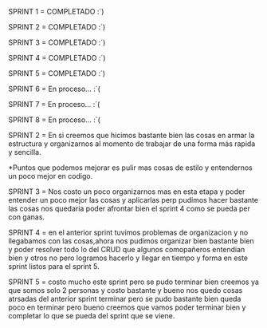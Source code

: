 SPRINT 1 = COMPLETADO :´)

SPRINT 2 = COMPLETADO :´)

SPRINT 3 = COMPLETADO :´)

SPRINT 4 = COMPLETADO :´)

SPRINT 5 = COMPLETADO :´)

SPRINT 6 = En proceso... :´(

SPRINT 7 = En proceso... :´(

SPRINT 8 = En proceso... :´(
    
 
SPRINT 2 = En si creemos que hicimos bastante bien las cosas en armar la estructura y organizarnos al momento de trabajar de una forma más rapida y sencilla.
 
*Puntos que podemos mejorar es pulir mas cosas de estilo y entendernos un poco mejor en codigo.

SPRINT 3 = Nos costo un poco organizarnos mas en esta etapa y poder entender un poco mejor las cosas y aplicarlas perp pudimos
hacer bastante las cosas nos quedaria poder afrontar bien el sprint 4 como se pueda per con ganas.

SPRINT 4 = en el anterior sprint tuvimos problemas de organizacion y no llegabamos con las cosas,ahora nos pudimos organizar bien
bastante bien y poder resolver todo lo del CRUD que algunos comopañeros entendian bien y otros no pero logramos hacerlo y llegar en tiempo y forma en este sprint listos para el sprint 5.

SPRINT 5 = costo mucho este sprint pero se pudo terminar bien creemos ya que somos solo 2 personas y costo bastante y bueno nos
quedo cosas atrsadas del anterior sprint terminar pero se pudo bastante bien queda poco en terminar pero bueno creemos que vamos poder terminar bien y completar lo que se pueda del sprint que se viene. 